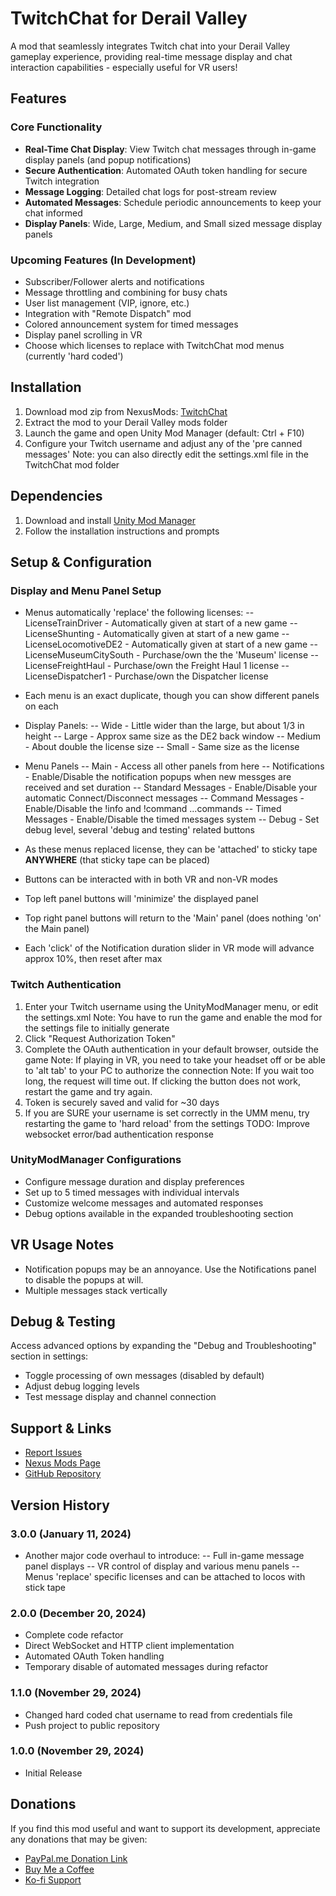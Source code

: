 # TwitchChat for Derail Valley

A mod that seamlessly integrates Twitch chat into your Derail Valley gameplay experience, providing real-time message display and chat interaction capabilities - especially useful for VR users!

## Features

### Core Functionality

- **Real-Time Chat Display**: View Twitch chat messages through in-game display panels (and popup notifications)
- **Secure Authentication**: Automated OAuth token handling for secure Twitch integration
- **Message Logging**: Detailed chat logs for post-stream review
- **Automated Messages**: Schedule periodic announcements to keep your chat informed
- **Display Panels**: Wide, Large, Medium, and Small sized message display panels

### Upcoming Features (In Development)

- Subscriber/Follower alerts and notifications
- Message throttling and combining for busy chats
- User list management (VIP, ignore, etc.)
- Integration with "Remote Dispatch" mod
- Colored announcement system for timed messages
- Display panel scrolling in VR
- Choose which licenses to replace with TwitchChat mod menus (currently 'hard coded')

## Installation

1. Download mod zip from NexusMods: [TwitchChat](https://www.nexusmods.com/derailvalley/mods/1069)
2. Extract the mod to your Derail Valley mods folder
3. Launch the game and open Unity Mod Manager (default: Ctrl + F10)
4. Configure your Twitch username and adjust any of the 'pre canned messages'
    Note: you can also directly edit the settings.xml file in the TwitchChat mod folder

## Dependencies

1. Download and install [Unity Mod Manager](https://www.nexusmods.com/site/mods/21)
2. Follow the installation instructions and prompts

## Setup & Configuration

### Display and Menu Panel Setup

- Menus automatically 'replace' the following licenses:
-- LicenseTrainDriver - Automatically given at start of a new game
-- LicenseShunting - Automatically given at start of a new game
-- LicenseLocomotiveDE2 - Automatically given at start of a new game
-- LicenseMuseumCitySouth - Purchase/own the the 'Museum' license
-- LicenseFreightHaul - Purchase/own the Freight Haul 1 license
-- LicenseDispatcher1 - Purchase/own the Dispatcher license

- Each menu is an exact duplicate, though you can show different panels on each
- Display Panels:
-- Wide - Little wider than the large, but about 1/3 in height
-- Large - Approx same size as the DE2 back window
-- Medium - About double the license size
-- Small - Same size as the license
- Menu Panels
-- Main - Access all other panels from here
-- Notifications - Enable/Disable the notification popups when new messges are received and set duration
-- Standard Messages - Enable/Disable your automatic Connect/Disconnect messages
-- Command Messages - Enable/Disable the !info and !command ...commands
-- Timed Messages - Enable/Disable the timed messages system
-- Debug - Set debug level, several 'debug and testing' related buttons

- As these menus replaced license, they can be 'attached' to sticky tape **ANYWHERE** (that sticky tape can be placed)
- Buttons can be interacted with in both VR and non-VR modes
- Top left panel buttons will 'minimize' the displayed panel
- Top right panel buttons will return to the 'Main' panel (does nothing 'on' the Main panel)
- Each 'click' of the Notification duration slider in VR mode will advance approx 10%, then reset after max

### Twitch Authentication

1. Enter your Twitch username using the UnityModManager menu, or edit the settings.xml
    Note: You have to run the game and enable the mod for the settings file to initially generate
2. Click "Request Authorization Token"
3. Complete the OAuth authentication in your default browser, outside the game
    Note: If playing in VR, you need to take your headset off or be able to 'alt tab' to your PC to authorize the connection
    Note: If you wait too long, the request will time out. If clicking the button does not work, restart the game and try again.
4. Token is securely saved and valid for ~30 days
5. If you are SURE your username is set correctly in the UMM menu, try restarting the game to 'hard reload' from the settings
TODO: Improve websocket error/bad authentication response

### UnityModManager Configurations

- Configure message duration and display preferences
- Set up to 5 timed messages with individual intervals
- Customize welcome messages and automated responses
- Debug options available in the expanded troubleshooting section

## VR Usage Notes

- Notification popups may be an annoyance. Use the Notifications panel to disable the popups at will.
- Multiple messages stack vertically

## Debug & Testing

Access advanced options by expanding the "Debug and Troubleshooting" section in settings:

- Toggle processing of own messages (disabled by default)
- Adjust debug logging levels
- Test message display and channel connection

## Support & Links

- [Report Issues](https://github.com/Nightwind416/derail-valley-twitch-chat-mod/issues)
- [Nexus Mods Page](https://www.nexusmods.com/derailvalley/mods/1069)
- [GitHub Repository](https://github.com/Nightwind416/Derail-Valley-Twitch-Chat-Mod)

## Version History

### 3.0.0 (January 11, 2024)

- Another major code overhaul to introduce:
-- Full in-game message panel displays
-- VR control of display and various menu panels
-- Menus 'replace' specific licenses and can be attached to locos with stick tape

### 2.0.0 (December 20, 2024)

- Complete code refactor
- Direct WebSocket and HTTP client implementation
- Automated OAuth Token handling
- Temporary disable of automated messages during refactor

### 1.1.0 (November 29, 2024)

- Changed hard coded chat username to read from credentials file
- Push project to public repository

### 1.0.0 (November 29, 2024)

- Initial Release

## Donations

If you find this mod useful and want to support its development, appreciate any donations that may be given:

- [PayPal.me Donation Link](https://paypal.me/Nightwind416?country.x=US&locale.x=en_US)
- [Buy Me a Coffee](https://www.buymeacoffee.com/christophe1xf)
- [Ko-fi Support](https://ko-fi.com/A0A217PWSY)
